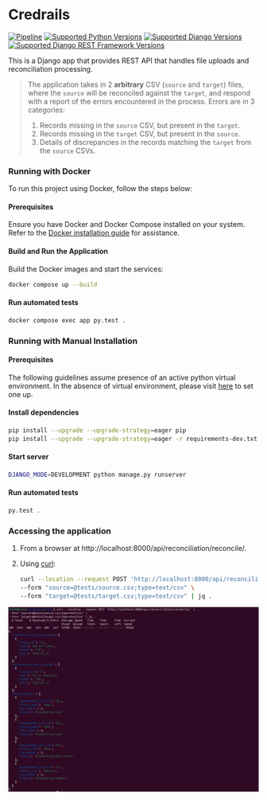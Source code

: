 # Credrails

[![Pipeline](https://github.com/ajharry69/credrails/actions/workflows/pipeline.yml/badge.svg)](https://github.com/ajharry69/credrails/actions/workflows/pipeline.yml)
[![Supported Python Versions](https://img.shields.io/badge/Python-3.10%20%7C%203.11%20%7C%203.12-blue)](https://www.python.org/downloads/)
[![Supported Django Versions](https://img.shields.io/badge/Django-5.2-purple)](https://www.djangoproject.com/download/)
[![Supported Django REST Framework Versions](https://img.shields.io/badge/DRF-3.16-cyan)](https://www.django-rest-framework.org/)

This is a Django app that provides REST API that handles file uploads and reconciliation processing.

> The application takes in 2 **arbitrary** CSV (`source` and `target`) files, where the `source` will be reconciled
> against
> the `target`, and respond with a report of the errors encountered in the process. Errors are in 3 categories:
> 1. Records missing in the `source` CSV, but present in the `target`.
> 2. Records missing in the `target` CSV, but present in the `source`.
> 3. Details of discrepancies in the records matching the `target` from the `source` CSVs.

### Running with Docker

To run this project using Docker, follow the steps below:

#### Prerequisites

Ensure you have Docker and Docker Compose installed on your system. Refer to
the [Docker installation guide](https://docs.docker.com/get-docker/) for assistance.

#### Build and Run the Application

Build the Docker images and start the services:

```bash
docker compose up --build
```

#### Run automated tests

```bash
docker compose exec app py.test .
```

### Running with Manual Installation

#### Prerequisites

The following guidelines assume presence of an active python virtual environment. In the absence of virtual
environment, please visit [here](https://fastapi.tiangolo.com/virtual-environments/#create-a-project) to set one up.

#### Install dependencies

```bash
pip install --upgrade --upgrade-strategy=eager pip
pip install --upgrade --upgrade-strategy=eager -r requirements-dev.txt
```

#### Start server

```bash
DJANGO_MODE=DEVELOPMENT python manage.py runserver
```

#### Run automated tests

```bash
py.test .
```

### Accessing the application

1. From a browser at http://localhost:8000/api/reconciliation/reconcile/.
2. Using [curl](https://curl.se/):

   ```bash
   curl --location --request POST 'http://localhost:8000/api/reconciliation/reconcile/' \
   --form "source=@tests/source.csv;type=text/csv" \
   --form "target=@tests/target.csv;type=text/csv" | jq .
   ```

![Test output](screenshots/test.png)

